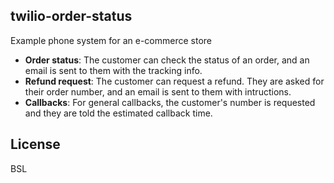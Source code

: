 twilio-order-status
------

Example phone system for an e-commerce store

- **Order status**: The customer can check the status of an order, and an email is sent to them with the tracking info.
- **Refund request**: The customer can request a refund. They are asked for their order number, and an email is sent to them with intructions.
- **Callbacks**: For general callbacks, the customer's number is requested and they are told the estimated callback time.

## License

BSL
